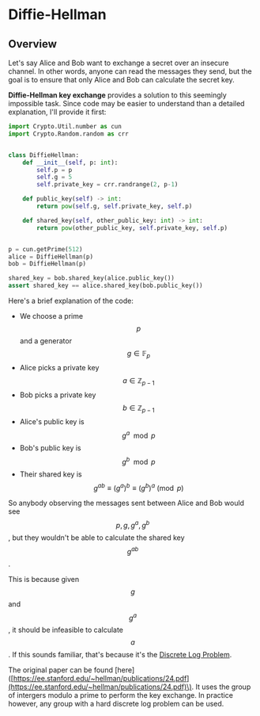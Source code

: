 # Diffie-Hellman

## Overview

Let's say Alice and Bob want to exchange a secret over an insecure channel. In other words, anyone can read the messages they send, but the goal is to ensure that only Alice and Bob can calculate the secret key.

**Diffie-Hellman key exchange** provides a solution to this seemingly impossible task. Since code may be easier to understand than a detailed explanation, I'll provide it first:

```python
import Crypto.Util.number as cun
import Crypto.Random.random as crr


class DiffieHellman:
    def __init__(self, p: int):
        self.p = p
        self.g = 5
        self.private_key = crr.randrange(2, p-1)

    def public_key(self) -> int:
        return pow(self.g, self.private_key, self.p)

    def shared_key(self, other_public_key: int) -> int:
        return pow(other_public_key, self.private_key, self.p)


p = cun.getPrime(512)
alice = DiffieHellman(p)
bob = DiffieHellman(p)

shared_key = bob.shared_key(alice.public_key())
assert shared_key == alice.shared_key(bob.public_key())
```

Here's a brief explanation of the code:

* We choose a prime $$p$$ and a generator $$g \in \mathbb{F}_p$$
* Alice picks a private key $$a \in \mathbb{Z}_{p-1}$$
* Bob picks a private key $$b \in \mathbb{Z}_{p-1}$$ 
* Alice's public key is $$g^a \mod p$$ 
* Bob's public key is $$g^b \mod p$$ 
* Their shared key is $$g^{ab} \equiv (g^a)^b \equiv (g^b)^a \pmod p$$ 

So anybody observing the messages sent between Alice and Bob would see $$p, g, g^a, g^b$$, but they wouldn't be able to calculate the shared key $$g^{ab}$$.

This is because given $$g$$ and $$g^a$$, it should be infeasible to calculate $$a$$. If this sounds familiar, that's because it's the [Discrete Log Problem](untitled.md).

The original paper can be found \[here\]\([https://ee.stanford.edu/~hellman/publications/24.pdf](https://ee.stanford.edu/~hellman/publications/24.pdf)\). It uses the group of intergers modulo a prime to perform the key exchange. In practice however, any group with a hard discrete log problem can be used.

